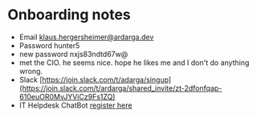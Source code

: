 # Onboarding notes

- Email klaus.hergersheimer@ardarga.dev 
- Password hunter5
- new password nxjs83ndtd67w@
- met the CIO. he seems nice. hope he likes me and I don't do anything wrong.
- Slack [https://join.slack.com/t/adarga/singup](https://join.slack.com/t/ardarga/shared_invite/zt-2dfonfqap-610euOR0MvJYViCz9Fs1ZQ)
- IT Helpdesk ChatBot [register here](https://join.slack.com/t/ardarga/shared_invite/zt-2dfonfqap-610euOR0MvJYViCz9Fs1ZQ)
